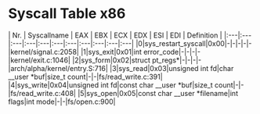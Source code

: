 # Syscall Table x86

| Nr. | Syscallname | EAX | EBX | ECX | EDX | ESI | EDI | Definition |
|:---|:---|:---|:---|:---|:---|:---|:---|:---|:---|:---|
|0|sys_restart_syscall|0x00|-|-|-|-|-|kernel/signal.c:2058|
|1|sys_exit|0x01|int error_code|-|-|-|-|kernel/exit.c:1046|
|2|sys_form|0x02|struct pt_regs*|-|-|-|-|arch/alpha/kernel/entry.S:716|
|3|sys_read|0x03|unsigned int fd|char __user *buf|size_t count|-|-|fs/read_write.c:391|
|4|sys_write|0x04|unsigned int fd|const char __user *buf|size_t count|-|-|fs/read_write.c:408|
|5|sys_open|0x05|const char __user *filename|int flags|int mode|-|-|fs/open.c:900|

